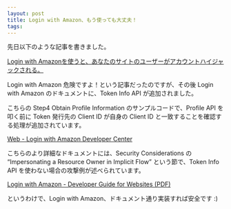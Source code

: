 ```yaml
---
layout: post
title: Login with Amazon、もう使っても大丈夫！
tags:
---
```

<p>先日以下のような記事を書きました。</p>
<p><a href="/blog/2013/05/30/login-with-amazon">Login with Amazonを使うと、あなたのサイトのユーザーがアカウントハイジャックされる。</a></p>
<p>Login with Amazon 危険ですよ！という記事だったのですが、その後 Login with Amazon のドキュメントに、Token Info API が追加されました。</p>
<p>こちらの Step4 Obtain Profile Information のサンプルコードで、Profile API を叩く前に Token 発行先の Client ID が自身の Client ID と一致することを確認する処理が追加されています。</p>
<p><a href="http://login.amazon.com/website">Web - Login with Amazon Developer Center</a></p>
<p>こちらのより詳細なドキュメントには、Security Considerations の &#8220;Impersonating a Resource Owner in Implicit Flow&#8221; という節で、Token Info API を使わない場合の攻撃例が述べられています。</p>
<p><a href="https://images-na.ssl-images-amazon.com/images/G/01/lwa/dev/docs/website-developer-guide._TTH_.pdf">Login with Amazon - Developer Guide for Websites (PDF)</a></p>
<p>というわけで、Login with Amazon、ドキュメント通り実装すれば安全です :)</p>
